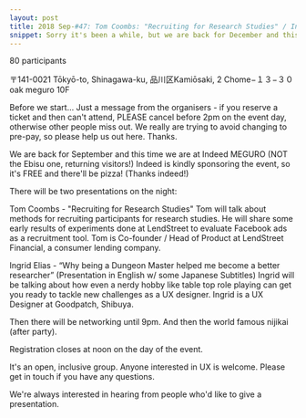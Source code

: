 ```yaml
---
layout: post
title: 2018 Sep-#47: Tom Coombs: "Recruiting for Research Studies" / Ingrid Elias: "Why Being a Dungeon Master Helped me Become a Better Researcher”
snippet: Sorry it's been a while, but we are back for December and this time we are at Pivotal! (Thanks as ...
---
```

80 participants

 〒141-0021 Tōkyō-to, Shinagawa-ku, 品川区Kamiōsaki, 2 Chome−１３−３０ oak meguro 10F

Before we start...
Just a message from the organisers - if you reserve a ticket and then can't attend, PLEASE cancel before 2pm on the event day, otherwise other people miss out. We really are trying to avoid changing to pre-pay, so please help us out here. Thanks.

We are back for September and this time we are at Indeed MEGURO (NOT the Ebisu one, returning visitors!)
Indeed is kindly sponsoring the event, so it's FREE and there'll be pizza! (Thanks indeed!)

There will be two presentations on the night:

Tom Coombs - "Recruiting for Research Studies"
Tom will talk about methods for recruiting participants for research studies. He will share some early results of experiments done at LendStreet to evaluate Facebook ads as a recruitment tool. Tom is Co-founder / Head of Product at LendStreet Financial, a consumer lending company.

Ingrid Elias - “Why being a Dungeon Master helped me become a better researcher” (Presentation in English w/ some Japanese Subtitles)
Ingrid will be talking about how even a nerdy hobby like table top role playing can get you ready to tackle new challenges as a UX designer. Ingrid is a UX Designer at Goodpatch, Shibuya.

Then there will be networking until 9pm. And then the world famous nijikai (after party).

Registration closes at noon on the day of the event.

It's an open, inclusive group. Anyone interested in UX is welcome. Please get in touch if you have any questions.

We're always interested in hearing from people who'd like to give a presentation.


